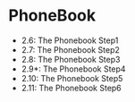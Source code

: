 # PhoneBook

- 2.6: The Phonebook Step1
- 2.7: The Phonebook Step2
- 2.8: The Phonebook Step3
- 2.9\*: The Phonebook Step4
- 2.10: The Phonebook Step5
- 2.11: The Phonebook Step6
